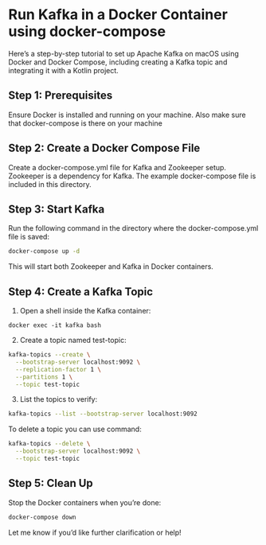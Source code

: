 # Run Kafka in a Docker Container using docker-compose

Here’s a step-by-step tutorial to set up Apache Kafka on macOS using Docker and Docker Compose, including creating a Kafka topic and integrating it with a Kotlin project.

## Step 1: Prerequisites

Ensure Docker is installed and running on your machine. Also make sure that docker-compose is there on your machine

## Step 2: Create a Docker Compose File

Create a docker-compose.yml file for Kafka and Zookeeper setup. Zookeeper is a dependency for Kafka. The example docker-compose file is included in this directory.


## Step 3: Start Kafka

Run the following command in the directory where the docker-compose.yml file is saved:

```bash
docker-compose up -d
```

This will start both Zookeeper and Kafka in Docker containers.

## Step 4: Create a Kafka Topic

1.	Open a shell inside the Kafka container:
```
docker exec -it kafka bash
```

2.	Create a topic named test-topic:

```bash
kafka-topics --create \
  --bootstrap-server localhost:9092 \
  --replication-factor 1 \
  --partitions 1 \
  --topic test-topic
```

3.	List the topics to verify:

```bash
kafka-topics --list --bootstrap-server localhost:9092
```

To delete a topic you can use command:

```bash
kafka-topics --delete \
  --bootstrap-server localhost:9092 \
  --topic test-topic
```

## Step 5: Clean Up

Stop the Docker containers when you’re done:

```bash
docker-compose down
```

Let me know if you’d like further clarification or help!
